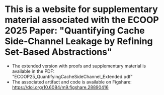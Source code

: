 # This is a website for supplementary material associated with the ECOOP 2025 Paper: "Quantifying Cache Side-Channel Leakage by Refining Set-Based Abstractions"

- The extended version with proofs and supplementary material is available in the PDF: "ECOOP25_QuantifyingCacheSideChannel_Extended.pdf"
- The associated artifact and code is available on Figshare: https://doi.org/10.6084/m9.figshare.28890416
